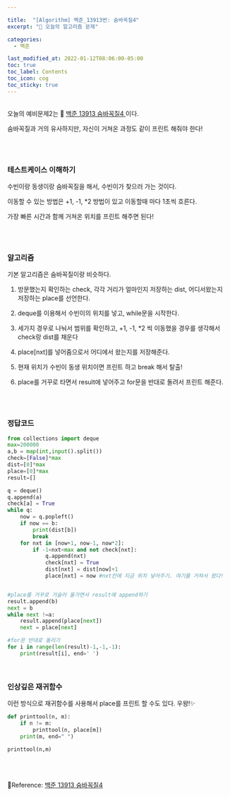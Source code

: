 ```yaml
---

title:  "[Algorithm] 백준_13913번: 숨바꼭질4"
excerpt: "🥳 오늘의 알고리즘 문제"

categories:
  - 백준

last_modified_at: 2022-01-12T08:06:00-05:00
toc: true
toc_label: Contents
toc_icon: cog
toc_sticky: true
---
```


<br />오늘의 예비문제2는 🚀 <a href="https://www.acmicpc.net/problem/13913" target="_blank">백준 13913 숨바꼭질4 </a>이다. 

숨바꼭질과 거의 유사하지만, 자신이 거쳐온 과정도 같이 프린트 해줘야 한다!

<br /><br />

### 테스트케이스 이해하기

수빈이랑 동생이랑 숨바꼭질을 해서, 수빈이가 찾으러 가는 것이다.

이동할 수 있는 방법은 +1, -1, *2 방법이 있고 이동할때 마다 1초씩 흐른다.

가장 빠른 시간과 함께 거쳐온 위치를 프린트 해주면 된다!

<br /><br />

### 알고리즘

기본 알고리즘은 숨바꼭질이랑 비슷하다.

1. 방문했는지 확인하는 check, 각각 거리가 얼마인지 저장하는 dist, 어디서왔는지 저장하는 place를 선언한다.

2. deque를 이용해서 수빈이의 위치를 넣고, while문을 시작한다.

3. 세가지 경우로 나눠서 범위를 확인하고, +1, -1, *2 씩 이동했을 경우를 생각해서 check랑 dist를 채운다

4. place[nxt]를 넣어줌으로서 어디에서 왔는지를 저장해준다.

5. 현재 위치가 수빈이 동생 위치이면 프린트 하고 break 해서 탈출!

6. place를 거꾸로 타면서 result에 넣어주고 for문을 반대로 돌려서 프린트 해준다.

   <br />

   <br />

### 정답코드

```python
from collections import deque
max=200000
a,b = map(int,input().split())
check=[False]*max
dist=[0]*max
place=[0]*max
result=[]

q = deque()
q.append(a)
check[a] = True
while q:
    now = q.popleft()
    if now == b:
        print(dist[b])
        break
    for nxt in [now+1, now-1, now*2]:
        if -1<nxt<max and not check[nxt]:
            q.append(nxt)
            check[nxt] = True
            dist[nxt] = dist[now]+1
            place[nxt] = now #nxt칸에 지금 위치 넣어주기. 여기를 거쳐서 왔다!


#place를 거꾸로 거슬러 올가면서 result에 append하기            
result.append(b)
next = b
while next !=a:
    result.append(place[next])
    next = place[next]

#for문 반대로 돌리기
for i in range(len(result)-1,-1,-1):
    print(result[i], end=' ')
```

<br />

### 인상깊은 재귀함수

이런 방식으로 재귀함수를 사용해서 place를 프린트 할 수도 있다. 우왕!✨

```python
def printtool(n, m):
    if n != m:
        printtool(n, place[m])
    print(m, end=" ")
    
printtool(n,m)

```



<br />

<br />

🚀Reference:   <a href="https://www.acmicpc.net/problem/13913" target="_blank">백준 13913 숨바꼭질4 </a> <br />





